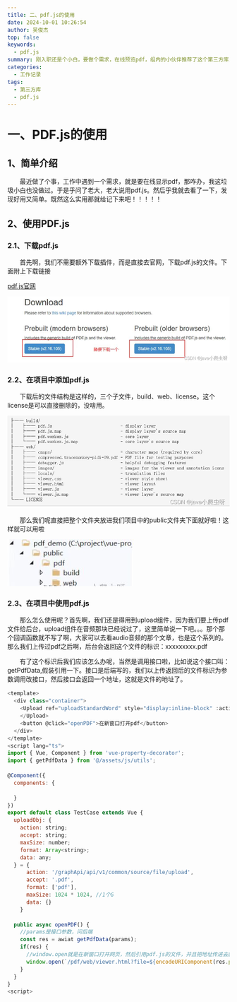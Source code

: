 ```yaml
---
title: 二、pdf.js的使用
date: 2024-10-01 10:26:54
author: 吴俊杰
top: false
keywords:
  - pdf.js
summary: 刚入职还是个小白，要做个需求，在线预览pdf，组内的小伙伴推荐了这个第三方库，然后就去看了一下，发现好用又简单......
categories: 
  - 工作记录
tags:
  - 第三方库
  - pdf.js
---
```


# 一、PDF.js的使用

## 1、简单介绍
<p>&emsp;&emsp;最近做了个事，工作中遇到一个需求，就是要在线显示pdf，那咋办，我这垃圾小白也没做过。于是乎问了老大，老大说用pdf.js。然后乎我就去看了一下，发现好用又简单。既然这么实用那就给记下来吧！！！！！</p>

## 2、使用PDF.js

### 2.1、下载pdf.js
<p>&emsp;&emsp;首先啊，我们不需要额外下载插件，而是直接去官网，下载pdf.js的文件。下面附上下载链接</p>

[pdf.js官网](http://mozilla.github.io/pdf.js)

![](/images/wr/2_1.jpg)

### 2.2、在项目中添加pdf.js

<p>&emsp;&emsp;下载后的文件结构是这样的，三个子文件，build、web、license。这个license是可以直接删除的，没啥用。</p>

![](/images/wr/2_2.png)

<p>&emsp;&emsp;那么我们呢直接把整个文件夹放进我们项目中的public文件夹下面就好啦！这样就可以用啦</p>

![](/images/wr/2_3.jpg)

### 2.3、在项目中使用pdf.js

<p>&emsp;&emsp;那么怎么使用呢？首先啊，我们还是得用到upload组件，因为我们要上传pdf文件给后台，upload组件在音频那块已经说过了，这里简单说一下吧。。。那个那个回调函数就不写了啊，大家可以去看audio音频的那个文章，也是这个系列的。那么我们上传过pdf之后啊，后台会返回这个文件的标识：xxxxxxxxx.pdf</p>

<p>&emsp;&emsp;有了这个标识后我们应该怎么办呢，当然是调用接口啦，比如说这个接口叫：getPdfData,假装引用一下。接口是后端写的，我们以上传返回后的文件标识为参数调用改接口，然后接口会返回一个地址，这就是文件的地址了。</p>

```javascript
<template>
  <div class="container">
    <Upload ref="uploadStandardWord" style="display:inline-block" :action="uploadObj.action" :multiple="false" :show-upload-list="false" :accept="uploadObj.accept" :format="uploadObj.format" :max-size="uploadObj.maxSize" :on-exceeded-size="exceededSizeFun" :on-format-error="formatError" :on-success="(response)=>handleSuccess(response)" :on-error="handleError">
    </Upload>
    <button @click="openPDF">在新窗口打开pdf</button>
  </div>
</template>
<script lang="ts">
import { Vue, Component } from 'vue-property-decorator';
import { getPdfData } from '@/assets/js/utils';

@Component({
  components: {

  }
})
export default class TestCase extends Vue {
  uploadObj: {
    action: string;
    accept: string;
    maxSize: number;
    format: Array<string>;
    data: any;
  } = {
      action: '/graphApi/api/v1/common/source/file/upload',
      accept: '.pdf',
      format: ['pdf'],
      maxSize: 1024 * 1024, //1个G
      data: {}
    }

  public async openPDF() {
    //params是接口参数，问后端
    const res = awiat getPdfData(params);
    if(res) {
      //window.open就是在新窗口打开网页，然后引用pdf.js的文件，并且把地址传进去就好了，是不是很简单
      window.open(`/pdf/web/viewer.html?file=${encodeURIComponent(res.pdfUrl)}`);
    }
  }
}
<script>
```